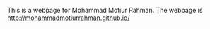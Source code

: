 This is a webpage for Mohammad Motiur Rahman.
The webpage is http://mohammadmotiurrahman.github.io/
